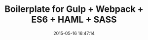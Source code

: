 ---
title:  "Boilerplate for Gulp + Webpack + ES6 + HAML + SASS"
description: "Boilerplate project to easily setup a project that requires ES6, HAML and sass."
date:   2015-05-16 16:47:14
tags: [gulp, webpack, ES6, haml, sass]
link: https://github.com/jefvlamings/boilerplate-gulp-webpack-es6
---
